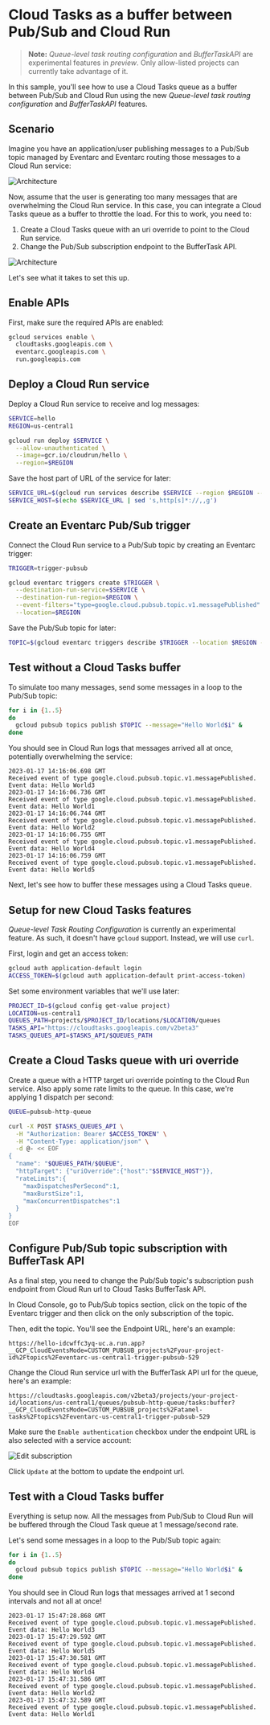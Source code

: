 # Cloud Tasks as a buffer between Pub/Sub and Cloud Run

> **Note:** *Queue-level task routing configuration* and *BufferTaskAPI* are
> experimental features in *preview*. Only allow-listed projects can currently
> take advantage of it.

In this sample, you'll see how to use a Cloud Tasks queue as a buffer between
Pub/Sub and Cloud Run using the new *Queue-level task routing configuration* and
*BufferTaskAPI* features.

## Scenario

Imagine you have an application/user publishing messages to a Pub/Sub topic
managed by Eventarc and Eventarc routing those messages to a Cloud Run service:

![Architecture](architecture-before.png)

Now, assume that the user is generating too many messages that are overwhelming
the Cloud Run service. In this case, you can integrate a Cloud Tasks queue as a
buffer to throttle the load. For this to work, you need to:

1. Create a Cloud Tasks queue with an uri override to point to the Cloud Run
   service.
1. Change the Pub/Sub subscription endpoint to the BufferTask API.

![Architecture](architecture-after.png)

Let's see what it takes to set this up.

## Enable APIs

First, make sure the required APIs are enabled:

```sh
gcloud services enable \
  cloudtasks.googleapis.com \
  eventarc.googleapis.com \
  run.googleapis.com
```

## Deploy a Cloud Run service

Deploy a Cloud Run service to receive and log messages:

```sh
SERVICE=hello
REGION=us-central1

gcloud run deploy $SERVICE \
  --allow-unauthenticated \
  --image=gcr.io/cloudrun/hello \
  --region=$REGION
```

Save the host part of URL of the service for later:

```sh
SERVICE_URL=$(gcloud run services describe $SERVICE --region $REGION --format 'value(status.url)')
SERVICE_HOST=$(echo $SERVICE_URL | sed 's,http[s]*://,,g')
```

## Create an Eventarc Pub/Sub trigger

Connect the Cloud Run service to a Pub/Sub topic by creating an Eventarc
trigger:

```sh
TRIGGER=trigger-pubsub

gcloud eventarc triggers create $TRIGGER \
  --destination-run-service=$SERVICE \
  --destination-run-region=$REGION \
  --event-filters="type=google.cloud.pubsub.topic.v1.messagePublished" \
  --location=$REGION
  ```

Save the Pub/Sub topic for later:

```sh
TOPIC=$(gcloud eventarc triggers describe $TRIGGER --location $REGION --format='value(transport.pubsub.topic)')
```

## Test without a Cloud Tasks buffer

To simulate too many messages, send some messages in a loop to the Pub/Sub topic:

```sh
for i in {1..5}
do
  gcloud pubsub topics publish $TOPIC --message="Hello World$i" &
done
```

You should see in Cloud Run logs that messages arrived all at once,
potentially overwhelming the service:

```log
2023-01-17 14:16:06.698 GMT
Received event of type google.cloud.pubsub.topic.v1.messagePublished. Event data: Hello World3
2023-01-17 14:16:06.736 GMT
Received event of type google.cloud.pubsub.topic.v1.messagePublished. Event data: Hello World1
2023-01-17 14:16:06.744 GMT
Received event of type google.cloud.pubsub.topic.v1.messagePublished. Event data: Hello World2
2023-01-17 14:16:06.755 GMT
Received event of type google.cloud.pubsub.topic.v1.messagePublished. Event data: Hello World4
2023-01-17 14:16:06.759 GMT
Received event of type google.cloud.pubsub.topic.v1.messagePublished. Event data: Hello World5
```

Next, let's see how to buffer these messages using a Cloud Tasks queue.

## Setup for new Cloud Tasks features

*Queue-level Task Routing Configuration* is currently an experimental feature.
As such, it doesn't have `gcloud` support. Instead, we will use `curl`.

First, login and get an access token:

```sh
gcloud auth application-default login
ACCESS_TOKEN=$(gcloud auth application-default print-access-token)
```

Set some environment variables that we'll use later:

```sh
PROJECT_ID=$(gcloud config get-value project)
LOCATION=us-central1
QUEUES_PATH=projects/$PROJECT_ID/locations/$LOCATION/queues
TASKS_API="https://cloudtasks.googleapis.com/v2beta3"
TASKS_QUEUES_API=$TASKS_API/$QUEUES_PATH
```

## Create a Cloud Tasks queue with uri override

Create a queue with a HTTP target uri override pointing to the Cloud Run
service. Also apply some rate limits to the queue. In this case, we're applying
1 dispatch per second:

```sh
QUEUE=pubsub-http-queue

curl -X POST $TASKS_QUEUES_API \
  -H "Authorization: Bearer $ACCESS_TOKEN" \
  -H "Content-Type: application/json" \
  -d @- << EOF
{
  "name": "$QUEUES_PATH/$QUEUE",
  "httpTarget": {"uriOverride":{"host":"$SERVICE_HOST"}},
  "rateLimits":{
    "maxDispatchesPerSecond":1,
    "maxBurstSize":1,
    "maxConcurrentDispatches":1
  }
}
EOF
```

## Configure Pub/Sub topic subscription with BufferTask API

As a final step, you need to change the Pub/Sub topic's subscription push endpoint
from Cloud Run url to Cloud Tasks BufferTask API.

In Cloud Console, go to Pub/Sub topics section, click on the topic of the
Eventarc trigger and then click on the only subscription of the topic.

Then, edit the topic. You'll see the Endpoint URL, here's an example:

```
https://hello-idcwffc3yq-uc.a.run.app?__GCP_CloudEventsMode=CUSTOM_PUBSUB_projects%2Fyour-project-id%2Ftopics%2Feventarc-us-central1-trigger-pubsub-529
```

Change the Cloud Run service url with the BufferTask API url for the queue, here's an example:

```
https://cloudtasks.googleapis.com/v2beta3/projects/your-project-id/locations/us-central1/queues/pubsub-http-queue/tasks:buffer?__GCP_CloudEventsMode=CUSTOM_PUBSUB_projects%2Fatamel-tasks%2Ftopics%2Feventarc-us-central1-trigger-pubsub-529
```

Make sure the `Enable authentication` checkbox under the endpoint URL is also
selected with a service account:

![Edit subscription](./edit-subscription.png)

Click `Update` at the bottom to update the endpoint url.

## Test with a Cloud Tasks buffer

Everything is setup now. All the messages from Pub/Sub to Cloud Run will be
buffered through the Cloud Task queue at 1 message/second rate.

Let's send some messages in a loop to the Pub/Sub topic again:

```sh
for i in {1..5}
do
  gcloud pubsub topics publish $TOPIC --message="Hello World$i" &
done
```

You should see in Cloud Run logs that messages arrived at 1 second intervals and
not all at once!

```log
2023-01-17 15:47:28.868 GMT
Received event of type google.cloud.pubsub.topic.v1.messagePublished. Event data: Hello World3
2023-01-17 15:47:29.592 GMT
Received event of type google.cloud.pubsub.topic.v1.messagePublished. Event data: Hello World5
2023-01-17 15:47:30.581 GMT
Received event of type google.cloud.pubsub.topic.v1.messagePublished. Event data: Hello World4
2023-01-17 15:47:31.586 GMT
Received event of type google.cloud.pubsub.topic.v1.messagePublished. Event data: Hello World2
2023-01-17 15:47:32.589 GMT
Received event of type google.cloud.pubsub.topic.v1.messagePublished. Event data: Hello World1
```
